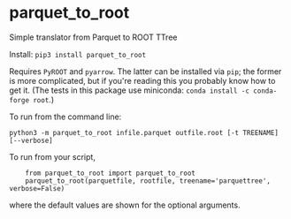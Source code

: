 # parquet_to_root
Simple translator from Parquet to ROOT TTree

Install: `pip3 install parquet_to_root`

Requires `PyROOT` and `pyarrow`. The latter can be installed via `pip`; the former is more complicated, but if you're reading this you probably know how to get it.  (The tests in this package use miniconda: `conda install -c conda-forge root`.)

To run from the command line:

`python3 -m parquet_to_root infile.parquet outfile.root [-t TREENAME] [--verbose]`

To run from your script,
```
    from parquet_to_root import parquet_to_root
    parquet_to_root(parquetfile, rootfile, treename='parquettree', verbose=False)
```
where the default values are shown for the optional arguments.
